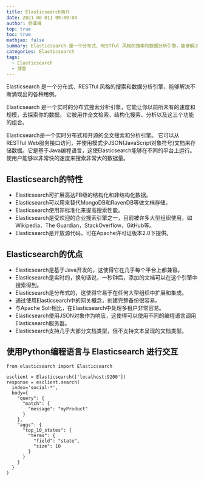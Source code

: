 ```yaml
---
title: Elasticsearch简介
date: 2021-08-011 09:49:04
author: 乔亚峰
top: true
toc: true
mathjax: false
summary: Elasticsearch 是一个分布式、RESTful 风格的搜索和数据分析引擎，能够解决不断涌现出的各种用例。
categories: Elasticsearch
tags:
  - Elasticsearch
  - 博客
---
```



Elasticsearch 是一个分布式、RESTful 风格的搜索和数据分析引擎，能够解决不断涌现出的各种用例。

Elasticsearch 是一个实时的分布式搜索分析引擎，它能让你以前所未有的速度和规模，去探索你的数据。 它被用作全文检索、结构化搜索、分析以及这三个功能的组合。

Elasticsearch是一个实时分布式和开源的全文搜索和分析引擎。 它可以从RESTful Web服务接口访问，并使用模式少JSON(JavaScript对象符号)文档来存储数据。它是基于Java编程语言，这使Elasticsearch能够在不同的平台上运行。使用户能够以非常快的速度来搜索非常大的数据量。

## Elasticsearch的特性

  - Elasticsearch可扩展高达PB级的结构化和非结构化数据。
  - Elasticsearch可以用来替代MongoDB和RavenDB等做文档存储。
  - Elasticsearch使用非标准化来提高搜索性能。
  - Elasticsearch是受欢迎的企业搜索引擎之一，目前被许多大型组织使用，如Wikipedia，The Guardian，StackOverflow，GitHub等。
  - Elasticsearch是开放源代码，可在Apache许可证版本2.0下提供。


## Elasticsearch的优点

  - Elasticsearch是基于Java开发的，这使得它在几乎每个平台上都兼容。
  - Elasticsearch是实时的，换句话说，一秒钟后，添加的文档可以在这个引擎中搜索得到。
  - Elasticsearch是分布式的，这使得它易于在任何大型组织中扩展和集成。
  - 通过使用Elasticsearch中的网关概念，创建完整备份很容易。
  - 与Apache Solr相比，在Elasticsearch中处理多租户非常容易。
  - Elasticsearch使用JSON对象作为响应，这使得可以使用不同的编程语言调用Elasticsearch服务器。
  - Elasticsearch支持几乎大部分文档类型，但不支持文本呈现的文档类型。



## 使用Python编程语言与 Elasticsearch 进行交互

```
from elasticsearch import Elasticsearch

esclient = Elasticsearch(['localhost:9200'])
response = esclient.search(
  index='social-*',
  body={
    "query": {
      "match": {
        "message": "myProduct"
      }
    },
    "aggs": {
      "top_10_states": {
        "terms": {
          "field": "state",
          "size": 10
        }
      }
    }
  }
)

```